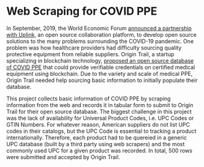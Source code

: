 # Web Scraping for COVID PPE

In September, 2019, the World Economic Forum [announced a partnership with Uplink](https://www.weforum.org/agenda/2020/09/these-15-innovations-are-helping-us-to-fight-covid-19-and-its-aftermath), an open source collaboration platform, to develop open source solutions to the many problems surrounding the COVID-19 pandemic. One problem was how healthcare providers had difficulty sourcing quality protective equipment from reliable suppliers. Origin Trail, a startup specializing in blockchain technology, [proposed an open source database of COVID PPE](https://uplink.weforum.org/uplink/s/uplink-contribution/a012o00001OSRbUAAX/origintrail-trusted-covid19-essential-supplies-repository) that could provide verifiable credentials on certified medical equipment using blockchain. Due to the variety and scale of medical PPE, Origin Trail needed help sourcing basic information to initially populate their database.

This project collects basic information of COVID PPE by scraping information from the web and records it in tabular form to submit to Origin Trail for their open source database. The biggest challenge in this project was the lack of availability for Universal Product Codes, i.e. UPC Codes or GTIN Numbers. For whatever reason, American suppliers do not list UPC codes in their catalogs, but the UPC Code is essential to tracking a product internationally. Therefore, each product had to be quereied in a generic UPC database (built by a third party using web scrapers) and the most commonly used UPC for a given product was recorded. In total, 500 rows were submitted and accepted by Origin Trail.
